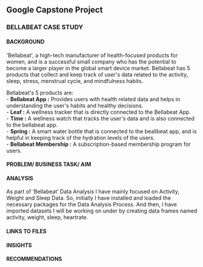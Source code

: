 ## Google Capstone Project
### BELLABEAT CASE STUDY
#### BACKGROUND
'Bellabeat', a high-tech manufacturer of health-focused products for women, and is a successful small company who has the potential to become a larger player in the global smart device market.
Bellabeat has 5 products that collect and keep track of user's data related to the activity, sleep, stress, menstrual cycle, and mindfulness habits.

Bellabeat's 5 products are:<br>
    - **Bellabeat App :** Provides users with health related data and helps in understanding the user's habits and healthy decisions.<br>
    - **Leaf :** A wellness tracker that is directly connected to the Bellabeat App.<br>
    - **Time :** A wellness watch that tracks the user's data and is also connected to the bellabeat app.<br>
    - **Spring :** A smart water bottle that is connected to the beallbeat app, and is helpful in keeping track of the hydration levels of the users.<br>
    - **Bellabeat Membership :** A subscription-based membership program for users.<br>

#### PROBLEM/ BUSINESS TASK/ AIM

#### ANALYSIS
As part of ‘Bellabeat’ Data Analysis I have mainly focused on Activity, Weight and Sleep Data.
So, initially I have installed and loaded the necessary packages for the Data Analysis Process. And then, I have imported datasets I will be working on under by creating data frames named activity, weight, sleep, heartrate.

#### LINKS TO FILES

#### INSIGHTS

#### RECOMMENDATIONS
